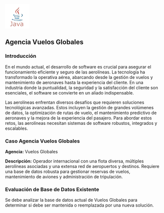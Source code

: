 ![Java](https://raw.githubusercontent.com/David-Albarracin/README_MATERIALS/main/java.png)

## Agencia Vuelos Globales

### Introducción

En el mundo actual, el desarrollo de software es crucial para asegurar el funcionamiento eficiente y seguro de las aerolíneas. La tecnología ha transformado la operativa aérea, abarcando desde la gestión de vuelos y mantenimiento de aeronaves hasta la experiencia del cliente. En una industria donde la puntualidad, la seguridad y la satisfacción del cliente son esenciales, el software se convierte en un aliado indispensable.

Las aerolíneas enfrentan diversos desafíos que requieren soluciones tecnológicas avanzadas. Estos incluyen la gestión de grandes volúmenes de datos, la optimización de rutas de vuelo, el mantenimiento predictivo de aeronaves y la mejora de la experiencia del pasajero. Para abordar estos retos, las aerolíneas necesitan sistemas de software robustos, integrados y escalables.

### Caso Agencia Vuelos Globales

**Agencia:** Vuelos Globales

**Descripción:** Operador internacional con una flota diversa, múltiples aerolíneas asociadas y una extensa red de aeropuertos y destinos. Requiere una base de datos robusta para gestionar reservas de vuelos, mantenimiento de aviones y administración de tripulación.

### Evaluación de Base de Datos Existente

Se debe analizar la base de datos actual de Vuelos Globales para determinar si debe ser mantenida o reemplazada por una nueva solución.



